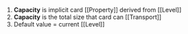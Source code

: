 1. **Capacity** is implicit card [[Property]] derived from [[Level]]
2. **Capacity** is the total size that card can [[Transport]]
3. Default value = current [[Level]]

